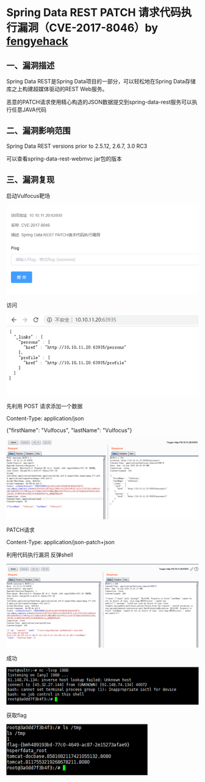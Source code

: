 # Spring Data REST PATCH 请求代码执行漏洞（CVE-2017-8046）by [fengyehack](https://github.com/fengyehack)

## 一、漏洞描述

Spring Data REST是Spring Data项目的一部分，可以轻松地在Spring Data存储库之上构建超媒体驱动的REST Web服务。

恶意的PATCH请求使用精心构造的JSON数据提交到spring-data-rest服务可以执行任意JAVA代码  

## 二、漏洞影响范围

Spring Data REST versions prior to 2.5.12, 2.6.7, 3.0 RC3

可以查看spring-data-rest-webmvc jar包的版本

## 三、漏洞复现

启动Vulfocus靶场

![](./image-20200614163341.png)

访问

![](./image-20200614165319492.png)



先利用 POST 请求添加一个数据

Content-Type: application/json

{"firstName": "Vulfocus", "lastName": "Vulfocus"}

![](./image-20200614174222206.png)


PATCH请求

Content-Type: application/json-patch+json

利用代码执行漏洞 反弹shell

![](./image-20200614184142866.png)

成功

![](./image-20200614184235237.png)


获取flag

![](./image-20200614184505493.png)